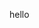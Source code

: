  hello

<!--
**fortnitech/fortnitech** is a ✨ _special_ ✨ repository because its `README.md` (this file) appears on your GitHub profile.開発してます。
Here are some ideas to get you started:

- 🔭 I’m currently working on ...
- 🌱 I’m currently learning ...
- 👯 I’m looking to collaborate on ...
- 🤔 I’m looking for help with ...
- 💬 Ask me about ...
- 📫 How to reach me: ...
- 😄 Pronouns: ...
- ⚡ Fun fact: ...
-->
